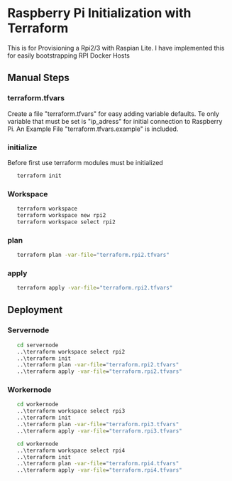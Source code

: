 # Raspberry Pi Initialization with Terraform

This is for Provisioning a Rpi2/3 with Raspian Lite.
I have implemented this for easily bootstrapping RPI Docker Hosts

## Manual Steps

### terraform.tfvars

Create a file "terraform.tfvars" for easy adding variable defaults.
Te only variable that must be set is "ip_adress" for initial connection to Raspberry Pi.
An Example File "terraform.tfvars.example" is included.

### initialize

Before first use terraform modules must be initialized

```sh
   terraform init
```

### Workspace

```sh
   terraform workspace
   terraform workspace new rpi2
   terraform workspace select rpi2
```

### plan

```sh
   terraform plan -var-file="terraform.rpi2.tfvars"
```

### apply

```sh
   terraform apply -var-file="terraform.rpi2.tfvars"
```

## Deployment

### Servernode

```cmd
   cd servernode
   ..\terraform workspace select rpi2
   ..\terraform init
   ..\terraform plan -var-file="terraform.rpi2.tfvars"
   ..\terraform apply -var-file="terraform.rpi2.tfvars"
```

### Workernode

```cmd
   cd workernode
   ..\terraform workspace select rpi3
   ..\terraform init
   ..\terraform plan -var-file="terraform.rpi3.tfvars"
   ..\terraform apply -var-file="terraform.rpi3.tfvars"
```

```cmd
   cd workernode
   ..\terraform workspace select rpi4
   ..\terraform init
   ..\terraform plan -var-file="terraform.rpi4.tfvars"
   ..\terraform apply -var-file="terraform.rpi4.tfvars"
```
